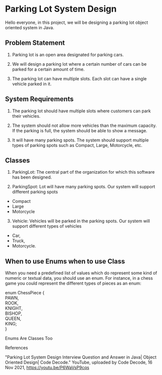 # Parking Lot System Design

Hello everyone, in this project, we will be designing a parking lot object oriented system in Java.

## Problem Statement

1. Parking lot is an open area designated for parking cars.  

2. We will design a parking lot where a certain number of cars can be parked for a certain amount of time.  

3. The parking lot can have multiple slots. Each slot can have a single vehicle parked in it.

## System Requirements

1. The parking lot should have multiple slots where customers can park their vehicles.  

2. The system should not allow more vehicles than the maximum capacity. If the parking is full, the system should be able to show a message.  

3. It will have many parking spots. The system should support multiple types of parking spots such as Compact, Large, Motorcycle, etc.

## Classes

1. ParkingLot: The central part of the organization for which this software has been designed.  

2. ParkingSpot: Lot will have many parking spots. Our system will support different parking spots  
* Compact  
* Large  
* Motorcycle  
    
3. Vehicle: Vehicles will be parked in the parking spots. Our system will support different types of vehicles  
* Car,  
* Truck,  
* Motorcycle.

## When to use Enums when to use Class

When you need a predefined list of values which do represent some kind of numeric or textual data, you should use an enum. For instance, in a chess game you could represent the different types of pieces as an enum:  
  
enum ChessPiece {  
    PAWN,  
    ROOK,  
    KNIGHT,  
    BISHOP,  
    QUEEN,  
    KING;  
}  

Enums Are Classes Too


References

"Parking Lot System Design Interview Question and Answer in Java| Object Oriented Design| Code Decode." YouTube, uploaded by Code Decode, 16 Nov 2021, https://youtu.be/P6WaVsP9cqs

